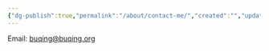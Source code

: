 ```yaml
---
{"dg-publish":true,"permalink":"/about/contact-me/","created":"","updated":""}
---
```



Email: buqing@buqing.org